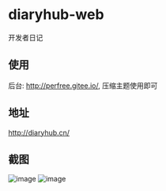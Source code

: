 # diaryhub-web
开发者日记

## 使用
后台: http://perfree.gitee.io/, 压缩主题使用即可

## 地址
http://diaryhub.cn/

## 截图
![image](https://user-images.githubusercontent.com/48686959/201522386-0a4d89e9-c227-4a6e-9114-727ad9b0f04f.png)
![image](https://user-images.githubusercontent.com/48686959/201522370-382fda10-a37c-4e47-91cb-e9de06bbaaa7.png)

